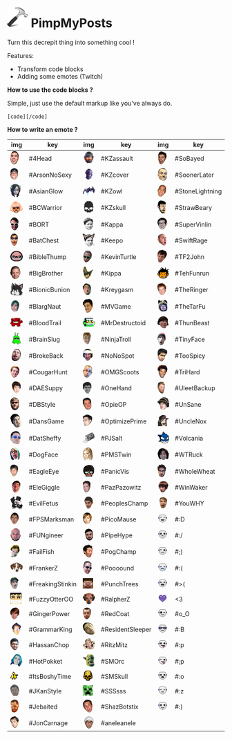 ![alt tag](img/icon48.png) PimpMyPosts
========

Turn this decrepit thing into something cool !

Features:

- Transform code blocks
- Adding some emotes (Twitch)

**How to use the code blocks ?**

Simple, just use the default markup like you've always do.

    [code][/code]

**How to write an emote ?**

| img  | key | img  | key | img | key |
| ------------- | ------------- | ------- | ----- | ----- | ----- |
| ![alt tag](img/emotes/4Head.png) | #4Head | ![alt tag](img/emotes/KZassault.png) | #KZassault | ![alt tag](img/emotes/SoBayed.png) | #SoBayed |
| ![alt tag](img/emotes/ArsonNoSexy.png) | #ArsonNoSexy | ![alt tag](img/emotes/KZcover.png) | #KZcover | ![alt tag](img/emotes/SoonerLater.png) | #SoonerLater |
| ![alt tag](img/emotes/AsianGlow.png) | #AsianGlow | ![alt tag](img/emotes/KZowl.png) | #KZowl | ![alt tag](img/emotes/StoneLightning.png) | #StoneLightning |
| ![alt tag](img/emotes/BCWarrior.png) | #BCWarrior | ![alt tag](img/emotes/KZskull.png) | #KZskull | ![alt tag](img/emotes/StrawBeary.png) | #StrawBeary |
| ![alt tag](img/emotes/BORT.png) | #BORT | ![alt tag](img/emotes/Kappa.png) | #Kappa | ![alt tag](img/emotes/SuperVinlin.png) | #SuperVinlin |
| ![alt tag](img/emotes/BatChest.png) | #BatChest | ![alt tag](img/emotes/Keepo.png) | #Keepo | ![alt tag](img/emotes/SwiftRage.png) | #SwiftRage |
| ![alt tag](img/emotes/BibleThump.png) | #BibleThump | ![alt tag](img/emotes/KevinTurtle.png) | #KevinTurtle | ![alt tag](img/emotes/TF2John.png) | #TF2John |
| ![alt tag](img/emotes/BigBrother.png) | #BigBrother | ![alt tag](img/emotes/Kippa.png) | #Kippa | ![alt tag](img/emotes/TehFunrun.png) | #TehFunrun |
| ![alt tag](img/emotes/BionicBunion.png) | #BionicBunion | ![alt tag](img/emotes/Kreygasm.png) | #Kreygasm | ![alt tag](img/emotes/TheRinger.png) | #TheRinger |
| ![alt tag](img/emotes/BlargNaut.png) | #BlargNaut | ![alt tag](img/emotes/MVGame.png) | #MVGame | ![alt tag](img/emotes/TheTarFu.png) | #TheTarFu |
| ![alt tag](img/emotes/BloodTrail.png) | #BloodTrail | ![alt tag](img/emotes/MrDestructoid.png) | #MrDestructoid | ![alt tag](img/emotes/ThunBeast.png) | #ThunBeast |
| ![alt tag](img/emotes/BrainSlug.png) | #BrainSlug | ![alt tag](img/emotes/NinjaTroll.png) | #NinjaTroll | ![alt tag](img/emotes/TinyFace.png) | #TinyFace |
| ![alt tag](img/emotes/BrokeBack.png) | #BrokeBack | ![alt tag](img/emotes/NoNoSpot.png) | #NoNoSpot | ![alt tag](img/emotes/TooSpicy.png) | #TooSpicy |
| ![alt tag](img/emotes/CougarHunt.png) | #CougarHunt | ![alt tag](img/emotes/OMGScoots.png) | #OMGScoots | ![alt tag](img/emotes/TriHard.png) | #TriHard |
| ![alt tag](img/emotes/DAESuppy.png) | #DAESuppy | ![alt tag](img/emotes/OneHand.png) | #OneHand | ![alt tag](img/emotes/UleetBackup.png) | #UleetBackup |
| ![alt tag](img/emotes/DBStyle.png) | #DBStyle | ![alt tag](img/emotes/OpieOP.png) | #OpieOP | ![alt tag](img/emotes/UnSane.png) | #UnSane |
| ![alt tag](img/emotes/DansGame.png) | #DansGame | ![alt tag](img/emotes/OptimizePrime.png) | #OptimizePrime | ![alt tag](img/emotes/UncleNox.png) | #UncleNox |
| ![alt tag](img/emotes/DatSheffy.png) | #DatSheffy | ![alt tag](img/emotes/PJSalt.png) | #PJSalt | ![alt tag](img/emotes/Volcania.png) | #Volcania |
| ![alt tag](img/emotes/DogFace.png) | #DogFace | ![alt tag](img/emotes/PMSTwin.png) | #PMSTwin | ![alt tag](img/emotes/WTRuck.png) | #WTRuck |
| ![alt tag](img/emotes/EagleEye.png) | #EagleEye | ![alt tag](img/emotes/PanicVis.png) | #PanicVis | ![alt tag](img/emotes/WholeWheat.png) | #WholeWheat |
| ![alt tag](img/emotes/EleGiggle.png) | #EleGiggle | ![alt tag](img/emotes/PazPazowitz.png) | #PazPazowitz | ![alt tag](img/emotes/WinWaker.png) | #WinWaker |
| ![alt tag](img/emotes/EvilFetus.png) | #EvilFetus | ![alt tag](img/emotes/PeoplesChamp.png) | #PeoplesChamp | ![alt tag](img/emotes/YouWHY.png) | #YouWHY |
| ![alt tag](img/emotes/FPSMarksman.png) | #FPSMarksman | ![alt tag](img/emotes/PicoMause.png) | #PicoMause | ![alt tag](img/emotes/Laught.png) | #:D |
| ![alt tag](img/emotes/FUNgineer.png) | #FUNgineer | ![alt tag](img/emotes/PipeHype.png) | #PipeHype | ![alt tag](img/emotes/Bar.png) | #:/ |
| ![alt tag](img/emotes/FailFish.png) | #FailFish | ![alt tag](img/emotes/PogChamp.png) | #PogChamp | ![alt tag](img/emotes/Wink.png) | #;) |
| ![alt tag](img/emotes/FrankerZ.png) | #FrankerZ | ![alt tag](img/emotes/Poooound.png) | #Poooound | ![alt tag](img/emotes/Cry.png) | #:( |
| ![alt tag](img/emotes/FreakingStinkin.png) | #FreakingStinkin | ![alt tag](img/emotes/PunchTrees.png) | #PunchTrees | ![alt tag](img/emotes/Cry2.png) | #>( |
| ![alt tag](img/emotes/FuzzyOtterOO.png) | #FuzzyOtterOO | ![alt tag](img/emotes/RalpherZ.png) | #RalpherZ | ![alt tag](img/emotes/Heart.png) | <3 |
| ![alt tag](img/emotes/GingerPower.png) | #GingerPower | ![alt tag](img/emotes/RedCoat.png) | #RedCoat | ![alt tag](img/emotes/Chocked.png) | #o_O |
| ![alt tag](img/emotes/GrammarKing.png) | #GrammarKing | ![alt tag](img/emotes/ResidentSleeper.png) | #ResidentSleeper | ![alt tag](img/emotes/Glasses.png) | #:B |
| ![alt tag](img/emotes/HassanChop.png) | #HassanChop | ![alt tag](img/emotes/RitzMitz.png) | #RitzMitz | ![alt tag](img/emotes/Tongue.png) | #:p |
| ![alt tag](img/emotes/HotPokket.png) | #HotPokket | ![alt tag](img/emotes/SMOrc.png) | #SMOrc | ![alt tag](img/emotes/TongueWink.png) | #;p |
| ![alt tag](img/emotes/ItsBoshyTime.png) | #ItsBoshyTime | ![alt tag](img/emotes/SMSkull.png) | #SMSkull | ![alt tag](img/emotes/Surprised.png) | #:o |
| ![alt tag](img/emotes/JKanStyle.png) | #JKanStyle | ![alt tag](img/emotes/SSSsss.png) | #SSSsss | ![alt tag](img/emotes/Sleep.png) | #:z |
| ![alt tag](img/emotes/Jebaited.png) | #Jebaited | ![alt tag](img/emotes/ShazBotstix.png) | #ShazBotstix | ![alt tag](img/emotes/Smile.png) | #:) |
| ![alt tag](img/emotes/JonCarnage.png) | #JonCarnage | ![alt tag](img/emotes/aneleanele.png) | #aneleanele |  |  |
